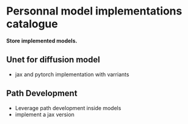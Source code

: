 # Personnal model implementations catalogue

**Store implemented models.**

## Unet for diffusion model
- jax and pytorch implementation with varriants

## Path Development
- Leverage path development inside models
- implement a jax version

